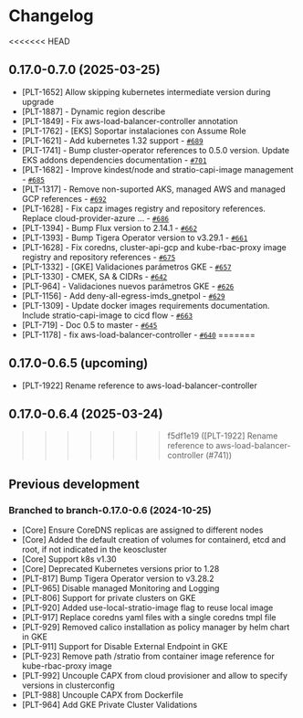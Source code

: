 # Changelog

<<<<<<< HEAD
## 0.17.0-0.7.0 (2025-03-25)

* [PLT-1652] Allow skipping kubernetes intermediate version during upgrade
* [PLT-1887] -  Dynamic region describe
* [PLT-1849] -  Fix aws-load-balancer-controller annotation
* [PLT-1762] -  [EKS] Soportar instalaciones con Assume Role
* [PLT-1621] -  Add kubernetes 1.32 support  - [`#689`](https://github.com/Stratio/kind/pull/689)
* [PLT-1741] -  Bump cluster-operator references to 0.5.0 version. Update EKS addons dependencies documentation  - [`#701`](https://github.com/Stratio/kind/pull/701)
* [PLT-1682] -  Improve kindest/node and stratio-capi-image management  - [`#685`](https://github.com/Stratio/kind/pull/685)
* [PLT-1317] -  Remove non-suported AKS, managed AWS and managed GCP references  - [`#692`](https://github.com/Stratio/kind/pull/692)
* [PLT-1628] -  Fix capz images registry and repository references. Replace cloud-provider-azure …  - [`#686`](https://github.com/Stratio/kind/pull/686)
* [PLT-1394] -  Bump Flux version to 2.14.1  - [`#662`](https://github.com/Stratio/kind/pull/662)
* [PLT-1393] -  Bump Tigera Operator version to v3.29.1  - [`#661`](https://github.com/Stratio/kind/pull/661)
* [PLT-1628] -  Fix coredns, cluster-api-gcp and kube-rbac-proxy image registry and repository references  - [`#675`](https://github.com/Stratio/kind/pull/675)
* [PLT-1332] -  [GKE] Validaciones parámetros GKE  - [`#657`](https://github.com/Stratio/kind/pull/657)
* [PLT-1330] -  CMEK, SA & CIDRs  - [`#642`](https://github.com/Stratio/kind/pull/642)
* [PLT-964] -  Validaciones nuevos parámetros GKE  - [`#626`](https://github.com/Stratio/kind/pull/626)
* [PLT-1156] -  Add deny-all-egress-imds_gnetpol  - [`#629`](https://github.com/Stratio/kind/pull/629)
* [PLT-1309] -  Update docker images requirements documentation. Include stratio-capi-image to cicd flow  - [`#663`](https://github.com/Stratio/kind/pull/663)
* [PLT-719] -  Doc 0.5 to master  - [`#645`](https://github.com/Stratio/kind/pull/645)
* [PLT-1178] -  fix aws-load-balancer-controller  - [`#640`](https://github.com/Stratio/kind/pull/640)
=======
## 0.17.0-0.6.5 (upcoming)

* [PLT-1922] Rename reference to aws-load-balancer-controller

## 0.17.0-0.6.4 (2025-03-24)
>>>>>>> f5df1e19 ([PLT-1922] Rename reference to aws-load-balancer-controller (#741))

## Previous development

### Branched to branch-0.17.0-0.6 (2024-10-25)

* [Core] Ensure CoreDNS replicas are assigned to different nodes
* [Core] Added the default creation of volumes for containerd, etcd and root, if not indicated in the keoscluster
* [Core] Support k8s v1.30
* [Core] Deprecated Kubernetes versions prior to 1.28
* [PLT-817] Bump Tigera Operator version to v3.28.2
* [PLT-965] Disable managed Monitoring and Logging
* [PLT-806] Support for private clusters on GKE
* [PLT-920] Added use-local-stratio-image flag to reuse local image
* [PLT-917] Replace coredns yaml files with a single coredns tmpl file
* [PLT-929] Removed calico installation as policy manager by helm chart in GKE
* [PLT-911] Support for Disable External Endpoint in GKE
* [PLT-923] Remove path /stratio from container image reference for kube-rbac-proxy image
* [PLT-992] Uncouple CAPX from cloud provisioner and allow to specify versions in clusterconfig 
* [PLT-988] Uncouple CAPX from Dockerfile
* [PLT-964] Add GKE Private Cluster Validations



